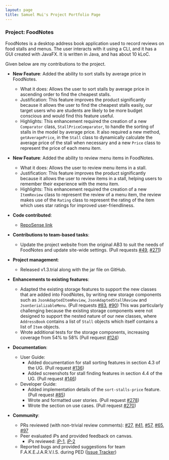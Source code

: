 ```yaml
---
layout: page
title: Samuel Mui's Project Portfolio Page
---
```


### Project: FoodNotes

FoodNotes is a desktop address book application used to record reviews on food stalls and menus. The user interacts with it using a CLI, and it has a GUI created with JavaFX. It is written in Java, and has about 10 kLoC.

Given below are my contributions to the project.

* **New Feature**: Added the ability to sort stalls by average price in FoodNotes.
    * What it does: Allows the user to sort stalls by average price in ascending order to find the cheapest stalls.
    * Justification: This feature improves the product significantly because it allows the user to find the cheapest stalls easily,
  our target users who are students are likely to be more budget conscious and would find this feature useful.
    * Highlights: This enhancement required the creation of a new `Comparator` class, `StallPriceComparator`,
  to handle the sorting of stalls in the model by average price. It also required a new method, `getAveragePrice`, in the `Stall` class 
  to dynamically calculate the average price of the stall when necessary and a new `Price` class to represent the price of each menu item.
    

* **New Feature**: Added the ability to review menu items in FoodNotes.
  * What it does: Allows the user to review menu items in a stall.
  * Justification: This feature improves the product significantly because it allows the user to review items in a stall,
  helping users to remember their experience with the menu item.
  * Highlights: This enhancement required the creation of a new `ItemReview` class to represent the review of a menu item,
  the review makes use of the `Rating` class to represent the rating of the item which uses star ratings for improved
  user-friendliness.


* **Code contributed**:
  * [RepoSense link](https://nus-cs2103-ay2324s1.github.io/tp-dashboard/?search=samuelmui8&sort=groupTitle&sortWithin=title&timeframe=commit&mergegroup=&groupSelect=groupByRepos&breakdown=true&checkedFileTypes=docs~functional-code~test-code&since=2023-09-22&tabOpen=true&tabType=authorship&tabAuthor=samuelmui8&tabRepo=AY2324S1-CS2103T-W10-4%2Ftp%5Bmaster%5D&authorshipIsMergeGroup=false&authorshipFileTypes=docs~functional-code~test-code&authorshipIsBinaryFileTypeChecked=false&authorshipIsIgnoredFilesChecked=false)

* **Contributions to team-based tasks**:
  * Update the project website from the original AB3 to suit the needs of FoodNotes and update site-wide settings. (Pull requests [#49](https://github.com/AY2324S1-CS2103T-W10-4/tp/pull/49), [#271](https://github.com/AY2324S1-CS2103T-W10-4/tp/pull/271))

* **Project management**:
  * Released v1.3.trial along with the jar file on GitHub.

* **Enhancements to existing features**:
    * Adapted the existing storage features to support the new classes that are added into FoodNotes, by writing new
  storage components such as `JsonAdaptedItemReview`, `JsonAdaptedStallReview` and `JsonSerializableMenu`. (Pull requests [#83](https://github.com/AY2324S1-CS2103T-W10-4/tp/pull/83),  [#90](https://github.com/AY2324S1-CS2103T-W10-4/tp/pull/90))
  This was particularly challenging because the existing storage components were not designed to support the nested nature of our new classes, where `AddressBook` contains a list of `Stall` objects which itself contains a list of `Item` objects.
    * Wrote additional tests for the storage components, increasing coverage from 54% to 58% (Pull request [#124](https://github.com/AY2324S1-CS2103T-W10-4/tp/pull/124))

* **Documentation**:
  * User Guide:
      * Added documentation for stall sorting features in section 4.3 of the UG. (Pull request [#136](https://github.com/AY2324S1-CS2103T-W10-4/tp/pull/136))
      * Added screenshots for stall finding features in section 4.4 of the UG. (Pull request [#146](https://github.com/AY2324S1-CS2103T-W10-4/tp/pull/146/files))
  * Developer Guide:
    * Added implementation details of the `sort-stalls-price` feature. (Pull request [#85](https://github.com/AY2324S1-CS2103T-W10-4/tp/pull/85))
    * Wrote and formatted user stories. (Pull request [#278](https://github.com/AY2324S1-CS2103T-W10-4/tp/pull/278))
    * Wrote the section on use cases. (Pull request [#270](https://github.com/AY2324S1-CS2103T-W10-4/tp/pull/270))

* **Community**:
  * PRs reviewed (with non-trivial review comments): [#27](https://github.com/AY2324S1-CS2103T-W10-4/tp/pull/27),
  [#41](https://github.com/AY2324S1-CS2103T-W10-4/tp/pull/41), [#57](https://github.com/AY2324S1-CS2103T-W10-4/tp/pull/57),
  [#65](https://github.com/AY2324S1-CS2103T-W10-4/tp/pull/65), [#97](https://github.com/AY2324S1-CS2103T-W10-4/tp/pull/97)
  * Peer evaluated iPs and provided feedback on canvas.
    * iPs reviewed: [iP-1](https://github.com/flexibo/ip), [iP-2](https://github.com/amosting/ip)
  * Reported bugs and provided suggestions for team F.A.K.E.J.A.R.V.I.S. during PED ([Issue Tracker](https://github.com/samuelmui8/ped/issues))
